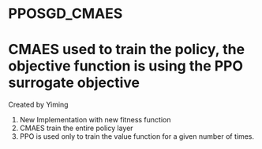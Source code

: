 # PPOSGD_CMAES
# CMAES used to train the policy, the objective function is using the PPO surrogate objective

Created by Yiming

1. New Implementation with new fitness function
2. CMAES train the entire policy layer
3. PPO is used only to train the value function for a given number of times.